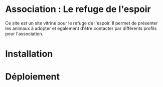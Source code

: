 # Association : Le refuge de l'espoir
Ce site est un site vitrine pour le refuge de l'espoir.
Il permet de présenter les animaux à adopter et egalement d'être contacter par différents profils pour l'association.

# Installation

# Déploiement
